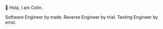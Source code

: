 👋 Hola, I am Colin.

Software Engineer by trade.
Reverse Engineer by trial.
Testing Engineer by error. 

<!---
calexander-sanborn/calexander-sanborn is a ✨ special ✨ repository because its `README.md` (this file) appears on your GitHub profile.
You can click the Preview link to take a look at your changes.
--->
